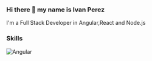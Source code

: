 ### Hi there 👋 my name is Ivan Perez

I'm a Full Stack Developer in Angular,React and Node.js

### Skills
![Angular](?style=for-the-badge&=appveyor)
